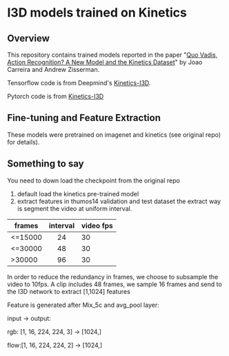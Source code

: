 # I3D models trained on Kinetics

## Overview

This repository contains trained models reported in the paper "[Quo Vadis,
Action Recognition? A New Model and the Kinetics
Dataset](https://arxiv.org/abs/1705.07750)" by Joao Carreira and Andrew
Zisserman.

Tensorflow code is from Deepmind's [Kinetics-I3D](https://github.com/deepmind/kinetics-i3d).

Pytorch code is from [Kinetics-I3D](https://github.com/piergiaj/pytorch-i3d)

## Fine-tuning and Feature Extraction
These models were pretrained on imagenet and kinetics (see original repo) for details).

## Something to say
You need to down load the checkpoint from the original repo
1. default load the kinetics pre-trained model
2. extract features in thumos14 validation and test dataset
the extract way is segment the video at uniform interval.

frames      | interval        | video fps
----------- | :-------------: | -----------
<=15000     | 24              | 30
<=30000     | 48              | 30
\>30000     | 96              | 30

In order to reduce the redundancy in frames, we choose to subsample the video to 10fps.
A clip includes 48 frames, we sample 16 frames and send to the I3D network to extract [1,1024] features

Feature is generated after Mix_5c and avg_pool layer:

input -> output:

rgb: [1, 16, 224, 224, 3] -> [1024,]

flow:[1, 16, 224, 224, 2] -> [1024,]


